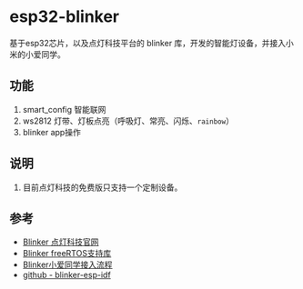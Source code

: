 # esp32-blinker

基于esp32芯片，以及点灯科技平台的 blinker 库，开发的智能灯设备，并接入小米的小爱同学。

## 功能

1. smart_config 智能联网
2. ws2812 灯带、灯板点亮（呼吸灯、常亮、闪烁、`rainbow`）
3. blinker app操作

## 说明

1. 目前点灯科技的免费版只支持一个定制设备。

## 参考

- [Blinker 点灯科技官网](https://diandeng.tech/home)
- [Blinker freeRTOS支持库](https://diandeng.tech/doc/freertos-support)
- [Blinker小爱同学接入流程](https://diandeng.tech/doc/xiaoai)
- [github - blinker-esp-idf](https://github.com/blinker-iot/blinker-esp-idf)

